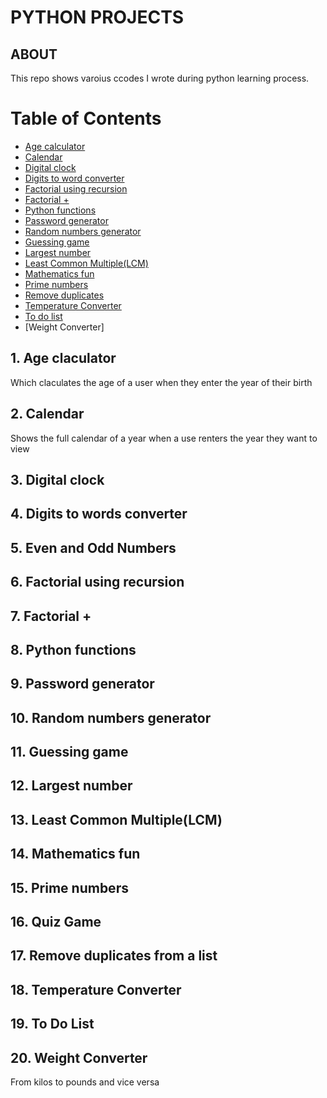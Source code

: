 # PYTHON PROJECTS
## ABOUT
This repo shows varoius ccodes I wrote during python learning process.
# Table of Contents
* [Age calculator](#age-calculator)
* [Calendar](#calendar)
* [Digital clock](#digitl-clock)
* [Digits to word converter](#digits-to-word-converter)
* [Factorial using recursion](#factorial-using-reccursion)
* [Factorial +](#factorial-+)
* [Python functions](#python-functions)
* [Password generator](#password-generator)
* [Random numbers generator](#random-numbers-generator)
* [Guessing game](#guessing-game)
* [Largest number](#largest-number)
* [Least Common Multiple(LCM) ](#least-common-multiple)
* [Mathematics fun](#mathematics-fun)
* [Prime numbers](#prime-numbers)
* [Remove duplicates](#remove-duplicates-from-a-list)
* [Temperature Converter](#temperature-converter)
* [To do list](#to-do-list)
* [Weight Converter]
## 1. Age claculator
Which claculates the age of a user when they enter the  year of their birth
## 2. Calendar
Shows the full calendar of a year when a use renters the year they want to view
## 3. Digital clock
## 4. Digits to words converter
## 5. Even and Odd  Numbers 
## 6. Factorial using recursion
## 7. Factorial +
## 8. Python functions
## 9. Password generator
## 10. Random numbers generator
## 11. Guessing game
## 12. Largest number
## 13. Least Common Multiple(LCM)
## 14. Mathematics fun
## 15. Prime numbers
## 16. Quiz Game
## 17. Remove duplicates from a list
## 18. Temperature Converter
## 19. To Do List
## 20. Weight Converter
From kilos to pounds and vice versa
